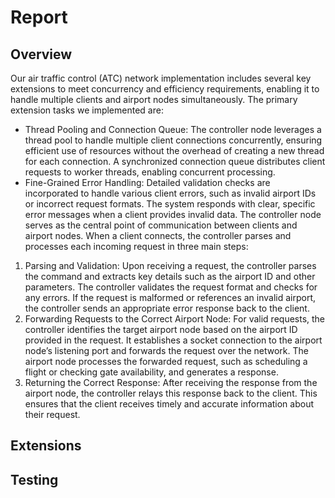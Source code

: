 # Report

<!-- Remember to check the output of the pdf job on gitlab to make sure everything renders correctly! -->

## Overview
Our air traffic control (ATC) network implementation includes several key extensions to meet concurrency and efficiency requirements, enabling it to handle multiple clients and airport nodes simultaneously. The primary extension tasks we implemented are:
* Thread Pooling and Connection Queue: The controller node leverages a thread pool to handle multiple client connections concurrently, ensuring efficient use of resources without the overhead of creating a new thread for each connection. A synchronized connection queue distributes client requests to worker threads, enabling concurrent processing.
* Fine-Grained Error Handling: Detailed validation checks are incorporated to handle various client errors, such as invalid airport IDs or incorrect request formats. The system responds with clear, specific error messages when a client provides invalid data.
The controller node serves as the central point of communication between clients and airport nodes. When a client connects, the controller parses and processes each incoming request in three main steps:
1. Parsing and Validation:
    Upon receiving a request, the controller parses the command and extracts key details such as the airport ID and other parameters. The controller validates the request format and checks for any errors. If the request is malformed or references an invalid airport, the controller sends an appropriate error response back to the client.
2. Forwarding Requests to the Correct Airport Node:
    For valid requests, the controller identifies the target airport node based on the airport ID provided in the request. It establishes a socket connection to the airport node’s listening port and forwards the request over the network.
    The airport node processes the forwarded request, such as scheduling a flight or checking gate availability, and generates a response.
3. Returning the Correct Response:
    After receiving the response from the airport node, the controller relays this response back to the client. This ensures that the client receives timely and accurate information about their request.


## Extensions

## Testing

